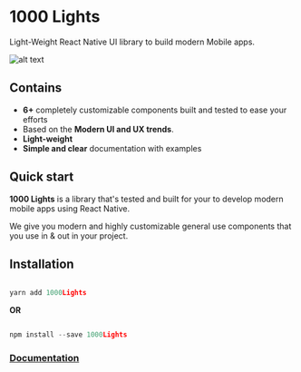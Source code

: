 
# **1000 Lights**

Light-Weight React Native UI library to build modern Mobile apps.

![alt text](https://github.com/pipesort/native-components/blob/npm/assets/fonts/Images/banner1.png)

## Contains

+ **6+** completely customizable components built and tested to ease your efforts
+ Based on the **Modern UI and UX trends**.
+ **Light-weight**
+ **Simple and clear** documentation with examples

## Quick start

**1000 Lights** is a library that's tested and built for your to develop modern mobile apps using React Native.

We give you modern and highly customizable general use components that you use in & out in your project.

## Installation

```javascript

yarn add 1000Lights

```

**OR**

```javascript

npm install --save 1000Lights

```


### [Documentation](https://www.google.com)
